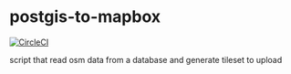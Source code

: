 # postgis-to-mapbox

[![CircleCI](https://circleci.com/gh/Citykleta/postgis-to-mapbox.svg?style=svg)](https://circleci.com/gh/Citykleta/postgis-to-mapbox)

script that read osm data from a database and generate tileset to upload
